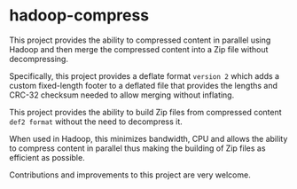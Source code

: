 hadoop-compress
===============

This project provides the ability to compressed content in parallel using Hadoop and then merge the compressed content into a Zip file without decompressing.

Specifically, this project provides a deflate format ```version 2``` which adds a custom fixed-length footer to a deflated file that provides the lengths and CRC-32 checksum needed to allow merging without inflating.  

This project provides the ability to build Zip files from compressed content ```def2 format``` without the need to decompress it.  

When used in Hadoop, this minimizes bandwidth, CPU and allows the ability to compress content in parallel thus making the building of Zip files as efficient as possible.

Contributions and improvements to this project are very welcome.

